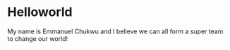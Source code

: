 # Helloworld
My name is Emmanuel Chukwu and I believe we can all form a super team to change our world!
